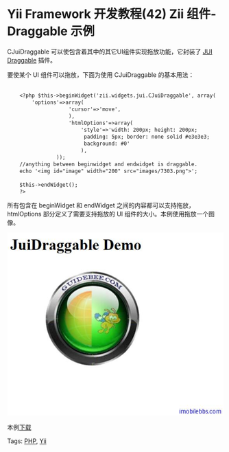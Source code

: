 # Yii Framework 开发教程(42) Zii 组件-Draggable 示例

CJuiDraggable 可以使包含着其中的其它UI组件实现拖放功能，它封装了 [JUI Draggable](http://jqueryui.com/demos/draggable/) 插件。

要使某个 UI 组件可以拖放，下面为使用 CJuiDraggable 的基本用法：

```

    <?php $this->beginWidget('zii.widgets.jui.CJuiDraggable', array(
    	'options'=>array(
    				'cursor'=>'move',
    				),
    				'htmlOptions'=>array(
    					'style'=>'width: 200px; height: 200px;
    					 padding: 5px; border: none solid #e3e3e3;
    					 background: #0'
    					),
    			));
    //anything between beginwidget and endwidget is draggable.
    echo '<img id="image" width="200" src="images/7303.png">';
    
    $this->endWidget();
    ?>

```

所有包含在 beginWidget 和 endWidget 之间的内容都可以支持拖放，htmlOptions 部分定义了需要支持拖放的 UI 组件的大小。本例使用拖放一个图像。

![picture42.1](images/42.1.jpg)

本例[下载](http://www.imobilebbs.com/download/yii/JuiDraggableDemo.zip)

Tags: [PHP](http://www.imobilebbs.com/wordpress/archives/tag/php), [Yii](http://www.imobilebbs.com/wordpress/archives/tag/yii)